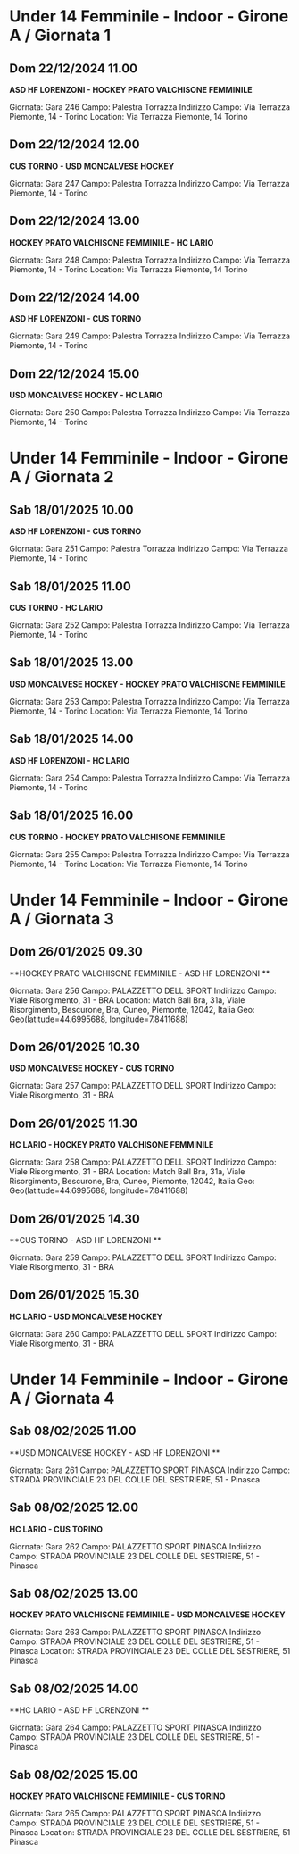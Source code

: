 # Under 14 Femminile - Indoor  - Girone A / Giornata 1
## Dom 22/12/2024 11.00
**ASD HF LORENZONI  - HOCKEY PRATO VALCHISONE FEMMINILE**

Giornata: Gara 246
Campo: Palestra Torrazza 
Indirizzo Campo:  Via Terrazza Piemonte, 14 - Torino
Location:  Via Terrazza Piemonte, 14 Torino


## Dom 22/12/2024 12.00
**CUS TORINO - USD MONCALVESE HOCKEY**

Giornata: Gara 247
Campo: Palestra Torrazza 
Indirizzo Campo:  Via Terrazza Piemonte, 14 - Torino


## Dom 22/12/2024 13.00
**HOCKEY PRATO VALCHISONE FEMMINILE - HC LARIO**

Giornata: Gara 248
Campo: Palestra Torrazza 
Indirizzo Campo:  Via Terrazza Piemonte, 14 - Torino
Location:  Via Terrazza Piemonte, 14 Torino


## Dom 22/12/2024 14.00
**ASD HF LORENZONI  - CUS TORINO**

Giornata: Gara 249
Campo: Palestra Torrazza 
Indirizzo Campo:  Via Terrazza Piemonte, 14 - Torino


## Dom 22/12/2024 15.00
**USD MONCALVESE HOCKEY - HC LARIO**

Giornata: Gara 250
Campo: Palestra Torrazza 
Indirizzo Campo:  Via Terrazza Piemonte, 14 - Torino

# Under 14 Femminile - Indoor  - Girone A / Giornata 2
## Sab 18/01/2025 10.00
**ASD HF LORENZONI  - CUS TORINO**

Giornata: Gara 251
Campo: Palestra Torrazza 
Indirizzo Campo:  Via Terrazza Piemonte, 14 - Torino


## Sab 18/01/2025 11.00
**CUS TORINO - HC LARIO**

Giornata: Gara 252
Campo: Palestra Torrazza 
Indirizzo Campo:  Via Terrazza Piemonte, 14 - Torino


## Sab 18/01/2025 13.00
**USD MONCALVESE HOCKEY - HOCKEY PRATO VALCHISONE FEMMINILE**

Giornata: Gara 253
Campo: Palestra Torrazza 
Indirizzo Campo:  Via Terrazza Piemonte, 14 - Torino
Location:  Via Terrazza Piemonte, 14 Torino


## Sab 18/01/2025 14.00
**ASD HF LORENZONI  - HC LARIO**

Giornata: Gara 254
Campo: Palestra Torrazza 
Indirizzo Campo:  Via Terrazza Piemonte, 14 - Torino


## Sab 18/01/2025 16.00
**CUS TORINO - HOCKEY PRATO VALCHISONE FEMMINILE**

Giornata: Gara 255
Campo: Palestra Torrazza 
Indirizzo Campo:  Via Terrazza Piemonte, 14 - Torino
Location:  Via Terrazza Piemonte, 14 Torino

# Under 14 Femminile - Indoor  - Girone A / Giornata 3
## Dom 26/01/2025 09.30
**HOCKEY PRATO VALCHISONE FEMMINILE - ASD HF LORENZONI **

Giornata: Gara 256
Campo: PALAZZETTO DELL SPORT 
Indirizzo Campo:  Viale Risorgimento, 31 - BRA
Location: Match Ball Bra, 31a, Viale Risorgimento, Bescurone, Bra, Cuneo, Piemonte, 12042, Italia
Geo: Geo(latitude=44.6995688, longitude=7.8411688)


## Dom 26/01/2025 10.30
**USD MONCALVESE HOCKEY - CUS TORINO**

Giornata: Gara 257
Campo: PALAZZETTO DELL SPORT 
Indirizzo Campo:  Viale Risorgimento, 31 - BRA


## Dom 26/01/2025 11.30
**HC LARIO - HOCKEY PRATO VALCHISONE FEMMINILE**

Giornata: Gara 258
Campo: PALAZZETTO DELL SPORT 
Indirizzo Campo:  Viale Risorgimento, 31 - BRA
Location: Match Ball Bra, 31a, Viale Risorgimento, Bescurone, Bra, Cuneo, Piemonte, 12042, Italia
Geo: Geo(latitude=44.6995688, longitude=7.8411688)


## Dom 26/01/2025 14.30
**CUS TORINO - ASD HF LORENZONI **

Giornata: Gara 259
Campo: PALAZZETTO DELL SPORT 
Indirizzo Campo:  Viale Risorgimento, 31 - BRA


## Dom 26/01/2025 15.30
**HC LARIO - USD MONCALVESE HOCKEY**

Giornata: Gara 260
Campo: PALAZZETTO DELL SPORT 
Indirizzo Campo:  Viale Risorgimento, 31 - BRA

# Under 14 Femminile - Indoor  - Girone A / Giornata 4
## Sab 08/02/2025 11.00
**USD MONCALVESE HOCKEY - ASD HF LORENZONI **

Giornata: Gara 261
Campo: PALAZZETTO SPORT PINASCA 
Indirizzo Campo:  STRADA PROVINCIALE 23 DEL COLLE DEL SESTRIERE, 51 - Pinasca


## Sab 08/02/2025 12.00
**HC LARIO - CUS TORINO**

Giornata: Gara 262
Campo: PALAZZETTO SPORT PINASCA 
Indirizzo Campo:  STRADA PROVINCIALE 23 DEL COLLE DEL SESTRIERE, 51 - Pinasca


## Sab 08/02/2025 13.00
**HOCKEY PRATO VALCHISONE FEMMINILE - USD MONCALVESE HOCKEY**

Giornata: Gara 263
Campo: PALAZZETTO SPORT PINASCA 
Indirizzo Campo:  STRADA PROVINCIALE 23 DEL COLLE DEL SESTRIERE, 51 - Pinasca
Location:  STRADA PROVINCIALE 23 DEL COLLE DEL SESTRIERE, 51 Pinasca


## Sab 08/02/2025 14.00
**HC LARIO - ASD HF LORENZONI **

Giornata: Gara 264
Campo: PALAZZETTO SPORT PINASCA 
Indirizzo Campo:  STRADA PROVINCIALE 23 DEL COLLE DEL SESTRIERE, 51 - Pinasca


## Sab 08/02/2025 15.00
**HOCKEY PRATO VALCHISONE FEMMINILE - CUS TORINO**

Giornata: Gara 265
Campo: PALAZZETTO SPORT PINASCA 
Indirizzo Campo:  STRADA PROVINCIALE 23 DEL COLLE DEL SESTRIERE, 51 - Pinasca
Location:  STRADA PROVINCIALE 23 DEL COLLE DEL SESTRIERE, 51 Pinasca

